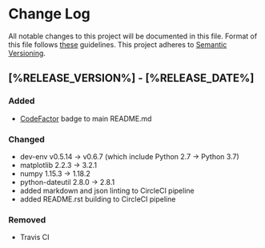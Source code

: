 # Change Log

All notable changes to this project will be documented in this file.
Format of this file follows [these](http://keepachangelog.com/) guidelines.
This project adheres to [Semantic Versioning](http://semver.org/).

## [%RELEASE_VERSION%] - [%RELEASE_DATE%]

### Added

- [CodeFactor](https://www.codefactor.io) badge to main README.md

### Changed

- dev-env v0.5.14 -> v0.6.7 (which include Python 2.7 -> Python 3.7)
- matplotlib 2.2.3 -> 3.2.1
- numpy 1.15.3 -> 1.18.2
- python-dateutil 2.8.0 -> 2.8.1
- added markdown and json linting to CircleCI pipeline
- added README.rst building to CircleCI pipeline

### Removed

- Travis CI
